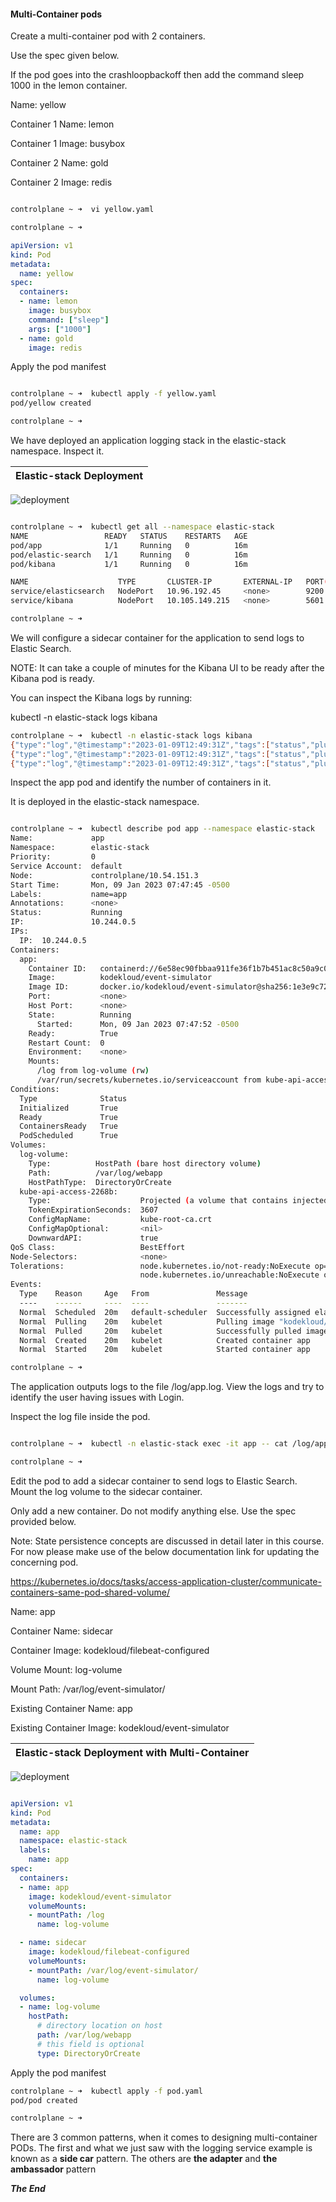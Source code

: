 #### Multi-Container pods

Create a multi-container pod with 2 containers.

Use the spec given below.

If the pod goes into the crashloopbackoff then add the command sleep 1000 in the lemon container.


Name: yellow

Container 1 Name: lemon

Container 1 Image: busybox

Container 2 Name: gold

Container 2 Image: redis


```bash

controlplane ~ ➜  vi yellow.yaml

controlplane ~ ➜  
```

```yaml
apiVersion: v1
kind: Pod 
metadata:
  name: yellow
spec:
  containers:
  - name: lemon
    image: busybox
    command: ["sleep"]
    args: ["1000"]
  - name: gold
    image: redis
```

Apply the pod manifest

```bash

controlplane ~ ➜  kubectl apply -f yellow.yaml 
pod/yellow created

controlplane ~ ➜  
```

We have deployed an application logging stack in the elastic-stack namespace. Inspect it.


Elastic-stack Deployment              |  
:-------------------------:|
![deployment](https://github.com/fred-juma/Certified-Kubernetes-Administrator/blob/main/images/elastic-stack.JPG)


```bash

controlplane ~ ➜  kubectl get all --namespace elastic-stack
NAME                 READY   STATUS    RESTARTS   AGE
pod/app              1/1     Running   0          16m
pod/elastic-search   1/1     Running   0          16m
pod/kibana           1/1     Running   0          16m

NAME                    TYPE       CLUSTER-IP       EXTERNAL-IP   PORT(S)                         AGE
service/elasticsearch   NodePort   10.96.192.45     <none>        9200:30200/TCP,9300:30300/TCP   16m
service/kibana          NodePort   10.105.149.215   <none>        5601:30601/TCP                  16m

controlplane ~ ➜  
```


We will configure a sidecar container for the application to send logs to Elastic Search.

NOTE: It can take a couple of minutes for the Kibana UI to be ready after the Kibana pod is ready.

You can inspect the Kibana logs by running:

kubectl -n elastic-stack logs kibana

```bash
controlplane ~ ➜  kubectl -n elastic-stack logs kibana
{"type":"log","@timestamp":"2023-01-09T12:49:31Z","tags":["status","plugin:kibana@6.4.2","info"],"pid":1,"state":"green","message":"Status changed from uninitialized to green - Ready","prevState":"uninitialized","prevMsg":"uninitialized"}
{"type":"log","@timestamp":"2023-01-09T12:49:31Z","tags":["status","plugin:elasticsearch@6.4.2","info"],"pid":1,"state":"yellow","message":"Status changed from uninitialized to yellow - Waiting for Elasticsearch","prevState":"uninitialized","prevMsg":"uninitialized"}
{"type":"log","@timestamp":"2023-01-09T12:49:31Z","tags":["status","plugin:xpack_main@6.4.2","info"],"pid":1,"state":"yellow","message":"Status changed from uninitialized to yellow - Waiting for Elasticsearch","prevState":"uninitialized","prevMsg":"uninitialized"}
```
Inspect the app pod and identify the number of containers in it.


It is deployed in the elastic-stack namespace.

```bash

controlplane ~ ➜  kubectl describe pod app --namespace elastic-stack
Name:             app
Namespace:        elastic-stack
Priority:         0
Service Account:  default
Node:             controlplane/10.54.151.3
Start Time:       Mon, 09 Jan 2023 07:47:45 -0500
Labels:           name=app
Annotations:      <none>
Status:           Running
IP:               10.244.0.5
IPs:
  IP:  10.244.0.5
Containers:
  app:
    Container ID:   containerd://6e58ec90fbbaa911fe36f1b7b451ac8c50a9c0c7964d849ef53b3d5a2f8de3f0
    Image:          kodekloud/event-simulator
    Image ID:       docker.io/kodekloud/event-simulator@sha256:1e3e9c72136bbc76c96dd98f29c04f298c3ae241c7d44e2bf70bcc209b030bf9
    Port:           <none>
    Host Port:      <none>
    State:          Running
      Started:      Mon, 09 Jan 2023 07:47:52 -0500
    Ready:          True
    Restart Count:  0
    Environment:    <none>
    Mounts:
      /log from log-volume (rw)
      /var/run/secrets/kubernetes.io/serviceaccount from kube-api-access-2268b (ro)
Conditions:
  Type              Status
  Initialized       True 
  Ready             True 
  ContainersReady   True 
  PodScheduled      True 
Volumes:
  log-volume:
    Type:          HostPath (bare host directory volume)
    Path:          /var/log/webapp
    HostPathType:  DirectoryOrCreate
  kube-api-access-2268b:
    Type:                    Projected (a volume that contains injected data from multiple sources)
    TokenExpirationSeconds:  3607
    ConfigMapName:           kube-root-ca.crt
    ConfigMapOptional:       <nil>
    DownwardAPI:             true
QoS Class:                   BestEffort
Node-Selectors:              <none>
Tolerations:                 node.kubernetes.io/not-ready:NoExecute op=Exists for 300s
                             node.kubernetes.io/unreachable:NoExecute op=Exists for 300s
Events:
  Type    Reason     Age   From               Message
  ----    ------     ----  ----               -------
  Normal  Scheduled  20m   default-scheduler  Successfully assigned elastic-stack/app to controlplane
  Normal  Pulling    20m   kubelet            Pulling image "kodekloud/event-simulator"
  Normal  Pulled     20m   kubelet            Successfully pulled image "kodekloud/event-simulator" in 4.71283805s (4.712950457s including waiting)
  Normal  Created    20m   kubelet            Created container app
  Normal  Started    20m   kubelet            Started container app

controlplane ~ ➜  
```

The application outputs logs to the file /log/app.log. View the logs and try to identify the user having issues with Login.


Inspect the log file inside the pod.

```bash

controlplane ~ ➜  kubectl -n elastic-stack exec -it app -- cat /log/app.log | less

controlplane ~ ➜ 
```

Edit the pod to add a sidecar container to send logs to Elastic Search. Mount the log volume to the sidecar container.

Only add a new container. Do not modify anything else. Use the spec provided below.




Note: State persistence concepts are discussed in detail later in this course. For now please make use of the below documentation link for updating the concerning pod.


https://kubernetes.io/docs/tasks/access-application-cluster/communicate-containers-same-pod-shared-volume/


Name: app

Container Name: sidecar

Container Image: kodekloud/filebeat-configured

Volume Mount: log-volume

Mount Path: /var/log/event-simulator/

Existing Container Name: app

Existing Container Image: kodekloud/event-simulator


Elastic-stack Deployment with Multi-Container              |  
:-------------------------:|
![deployment](https://github.com/fred-juma/Certified-Kubernetes-Administrator/blob/main/images/multi-container-pod.JPG)


```yaml

apiVersion: v1
kind: Pod
metadata:
  name: app
  namespace: elastic-stack
  labels:
    name: app
spec:
  containers:
  - name: app
    image: kodekloud/event-simulator
    volumeMounts:
    - mountPath: /log
      name: log-volume

  - name: sidecar
    image: kodekloud/filebeat-configured
    volumeMounts:
    - mountPath: /var/log/event-simulator/
      name: log-volume

  volumes:
  - name: log-volume
    hostPath:
      # directory location on host
      path: /var/log/webapp
      # this field is optional
      type: DirectoryOrCreate
```

Apply the pod manifest

```bash
controlplane ~ ➜  kubectl apply -f pod.yaml 
pod/pod created

controlplane ~ ➜  
```


There are 3 common patterns, when it comes to designing multi-container PODs. The first and what we just saw with the logging service example is known as a **side car** pattern. The others are **the adapter** and **the ambassador** pattern


***The End***